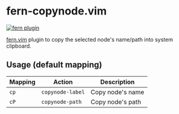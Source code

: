 # fern-copynode.vim

[![fern plugin](https://img.shields.io/badge/🌿%20fern-plugin-yellowgreen)](https://github.com/lambdalisue/fern.vim)

[fern.vim](https://github.com/lambdalisue/fern.vim) plugin to copy the selected node's name/path into system clipboard.


## Usage (default mapping)

| Mapping | Action              | Description                         |
| ------- | --------------------| ----------------------------------- |
| `cp`    | `copynode-label`    | Copy node's name                    |
| `cP`    | `copynode-path`     | Copy node's path                    |
